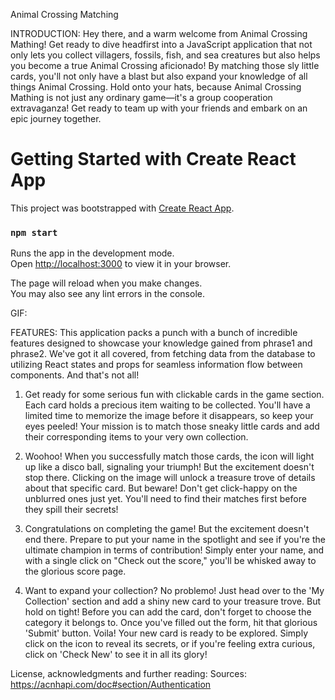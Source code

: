 Animal Crossing Matching

INTRODUCTION:
Hey there, and a warm welcome from Animal Crossing Mathing! Get ready to dive headfirst into a JavaScript application that not only lets you collect villagers, fossils, fish, and sea creatures but also helps you become a true Animal Crossing aficionado! By matching those sly little cards, you'll not only have a blast but also expand your knowledge of all things Animal Crossing. Hold onto your hats, because Animal Crossing Mathing is not just any ordinary game—it's a group cooperation extravaganza! Get ready to team up with your friends and embark on an epic journey together. 

# Getting Started with Create React App

This project was bootstrapped with [Create React App](https://github.com/facebook/create-react-app).

### `npm start`

Runs the app in the development mode.\
Open [http://localhost:3000](http://localhost:3000) to view it in your browser.

The page will reload when you make changes.\
You may also see any lint errors in the console.

GIF:

FEATURES:
This application packs a punch with a bunch of incredible features designed to showcase your knowledge gained from phrase1 and phrase2. We've got it all covered, from fetching data from the database to utilizing React states and props for seamless information flow between components. And that's not all!

1. Get ready for some serious fun with clickable cards in the game section. Each card holds a precious item waiting to be collected. You'll have a limited time to memorize the image before it disappears, so keep your eyes peeled! Your mission is to match those sneaky little cards and add their corresponding items to your very own collection. 

2. Woohoo! When you successfully match those cards, the icon will light up like a disco ball, signaling your triumph! But the excitement doesn't stop there. Clicking on the image will unlock a treasure trove of details about that specific card. But beware! Don't get click-happy on the unblurred ones just yet. You'll need to find their matches first before they spill their secrets!

3. Congratulations on completing the game! But the excitement doesn't end there. Prepare to put your name in the spotlight and see if you're the ultimate champion in terms of contribution! Simply enter your name, and with a single click on "Check out the score," you'll be whisked away to the glorious score page.

4. Want to expand your collection? No problemo! Just head over to the 'My Collection' section and add a shiny new card to your treasure trove. But hold on tight! Before you can add the card, don't forget to choose the category it belongs to. Once you've filled out the form, hit that glorious 'Submit' button. Voila! Your new card is ready to be explored. Simply click on the icon to reveal its secrets, or if you're feeling extra curious, click on 'Check New' to see it in all its glory!

License, acknowledgments and further reading:
Sources: 
https://acnhapi.com/doc#section/Authentication

